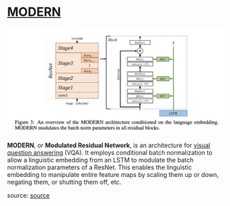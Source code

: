 # [MODERN](https://paperswithcode.com/method/modern)
![](./img/Screen_Shot_2020-07-04_at_4.19.29_PM_hQ5PNtV.png)

**MODERN**, or **Modulated Residual Network**, is an architecture for [visual question answering](https://paperswithcode.com/task/visual-question-answering) (VQA). It employs conditional batch normalization to allow a linguistic embedding from an LSTM to modulate the batch normalization parameters of a ResNet. This enables the linguistic embedding to manipulate entire feature maps by scaling them up or down, negating them, or shutting them off, etc.

source: [source](http://arxiv.org/abs/1707.00683v3)
